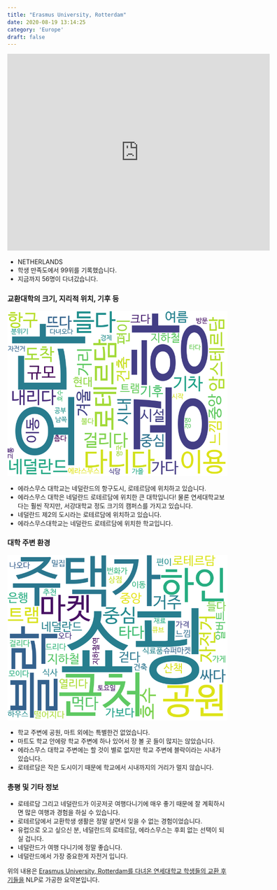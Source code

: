 ```yaml
---
title: "Erasmus University, Rotterdam"
date: 2020-08-19 13:14:25
category: 'Europe'
draft: false
---
```


<iframe
width="600"
height="450"
frameborder="0" style="border:0"
src="https://www.google.com/maps/embed/v1/place?key=AIzaSyC9e1AME-pVmWC4hBpFdu5S4dKzyepa3HQ&q=Erasmus+University,+Rotterdam&center=51.9165475,4.5259762000000014&zoom=14" allowfullscreen>
</iframe>

* NETHERLANDS
* 학생 만족도에서 99위를 기록했습니다.
* 지금까지 56명이 다녀갔습니다. 

### 교환대학의 크기, 지리적 위치, 기후 등

![gen_info-WordCloud](../univ_wordclouds_okt/gen_info/NL000001_gen_info_okt.png)

* 에라스무스 대학교는 네덜란드의 항구도시, 로테르담에 위치하고 있습니다.
* 에라스무스 대학은 네덜란드 로테르담에 위치한 큰 대학입니다! 물론 연세대학교보다는 훨씬 작지만, 서강대학교 정도 크기의 캠퍼스를 가지고 있습니다.
* 네덜란드 제2의 도시라는 로테르담에 위치하고 있습니다.
* 에라스무스대학교는 네덜란드 로테르담에 위치한 학교입니다.


### 대학 주변 환경

![env_info-WordCloud](../univ_wordclouds_okt/env_info/NL000001_env_info_okt.png)

* 학교 주변에 공원, 마트 외에는 특별한건 없었습니다.
* 마트도 학교 안에랑 학교 주변에 하나 있어서 장 볼 곳 들이 많지는 않았습니다.
* 에라스무스 대학교 주변에는 할 것이 별로 없지만 학교 주변에 블락이라는 시내가 있습니다.
* 로테르담은 작은 도시이기 때문에 학교에서 시내까지의 거리가 멀지 않습니다.


### 총평 및 기타 정보 
* 로테르담 그리고 네덜란드가 이곳저곳 여행다니기에 매우 좋기 때문에 잘 계획하시면 많은 여행과 경험을 하실 수 있습니다.
* 로테르담에서 교환학생 생활은 정말 살면서 잊을 수 없는 경험이었습니다.
* 유럽으로 오고 싶으신 분, 네덜란드의 로테르담, 에라스무스는 후회 없는 선택이 되실 겁니다.
* 네덜란드가 여행 다니기에 정말 좋습니다.
* 네덜란드에서 가장 중요한게 자전거 입니다.


위의 내용은 [Erasmus University, Rotterdam를 다녀온 연세대학교 학생들의 교환 후기들을](http://oia.yonsei.ac.kr/partner/expReport.asp?ucode=NL000001&bgbn=A) NLP로 가공한 요약본입니다. 
